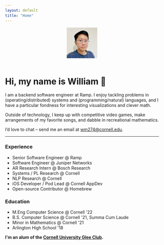 ```yaml
---
layout: default
title: "Home"
---
```


<center style="clear: right;">
<img class="profile_picture" src="pfp.JPG" alt="Profile Picture" width="100px" height="100px">
</center>
<br>

# Hi, my name is William 👋

I am a backend software engineer at Ramp. I enjoy tackling problems in (operating/distributed) systems and (programming/natural) languages, and I have a particular fondness for interesting visualizations and clever math.

Outside of technology, I keep up with competitive video games, make arrangements of my favorite songs, and dabble in recreational mathematics.

I’d love to chat – send me an email at [wm274@cornell.edu](mailto:wm274@cornell.edu).

---

### Experience

 * Senior Software Engineer @ Ramp
 * Software Engineer @ Juniper Networks
 * AR Research Intern @ Bosch Research
 * Systems / PL Research @ Cornell
 * NLP Research @ Cornell
 * iOS Developer / Pod Lead @ Cornell AppDev
 * Open-source Contributor @ Homebrew

### Education

 * M.Eng Computer Science @ Cornell '22
 * B.S. Computer Science @ Cornell '21, Summa Cum Laude
 * Minor in Mathematics @ Cornell '21
 * Arlington High School '18

__I'm an alum of the [Cornell University Glee Club](https://www.gleeclub.com).__

